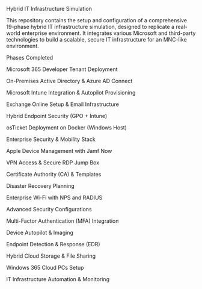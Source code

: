 Hybrid IT Infrastructure Simulation

This repository contains the setup and configuration of a comprehensive 19-phase hybrid IT infrastructure simulation, designed to replicate a real-world enterprise environment. It integrates various Microsoft and third-party technologies to build a scalable, secure IT infrastructure for an MNC-like environment.

Phases Completed

Microsoft 365 Developer Tenant Deployment

On-Premises Active Directory & Azure AD Connect

Microsoft Intune Integration & Autopilot Provisioning

Exchange Online Setup & Email Infrastructure

Hybrid Endpoint Security (GPO + Intune)

osTicket Deployment on Docker (Windows Host)

Enterprise Security & Mobility Stack

Apple Device Management with Jamf Now

VPN Access & Secure RDP Jump Box

Certificate Authority (CA) & Templates

Disaster Recovery Planning

Enterprise Wi-Fi with NPS and RADIUS

Advanced Security Configurations

Multi-Factor Authentication (MFA) Integration

Device Autopilot & Imaging

Endpoint Detection & Response (EDR)

Hybrid Cloud Storage & File Sharing

Windows 365 Cloud PCs Setup

IT Infrastructure Automation & Monitoring
